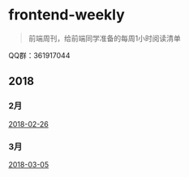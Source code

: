 # frontend-weekly
> 前端周刊，给前端同学准备的每周1小时阅读清单

QQ群：361917044

## 2018

### 2月

[2018-02-26](https://github.com/tower1229/frontend-weekly/blob/master/2018-02-26.md)

### 3月

[2018-03-05](https://github.com/tower1229/frontend-weekly/blob/master/2018-03-05.md)

